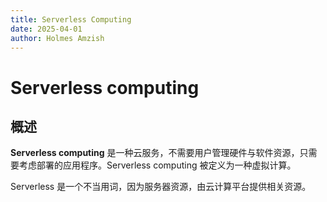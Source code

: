 ```yaml
---
title: Serverless Computing
date: 2025-04-01
author: Holmes Amzish
---
```


# Serverless computing

## 概述

**Serverless computing** 是一种云服务，不需要用户管理硬件与软件资源，只需要考虑部署的应用程序。Serverless computing 被定义为一种虚拟计算。

Serverless 是一个不当用词，因为服务器资源，由云计算平台提供相关资源。

